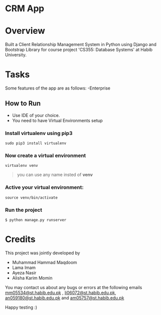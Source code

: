 # CRM App
# Overview
Built a Client Relationship Management System in Python using Django and Bootstrap Library for course project 'CS355: Database Systems' at Habib University.

# Tasks
Some features of the app are as follows:
-Enterprise

## How to Run
- Use IDE of your choice.
- You need to have Virtual Environments setup

### Install **virtualenv** using pip3
```
sudo pip3 install virtualenv 
```
### Now create a virtual environment 
```
virtualenv venv 
```
>you can use any name insted of **venv**

### Active your virtual environment:    
```
source venv/bin/activate
```
### Run the project
```
$ python manage.py runserver
```

# Credits
This project was jointly developed by 
- Muhammad Hammad Maqdoom
- Lama Imam
- Ayeza Nasir
- Alisha Karim Momin

You may contact us about any bugs or errors at the following emails mm05534@st.habib.edu.pk , li06072@st.habib.edu.pk, an059180@st.habib.edu.pk and am05757@st.habib.edu.pk

Happy testing :)
